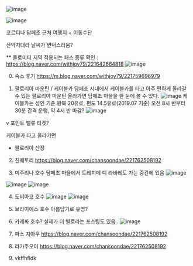 ![image](https://github.com/codebrunch/codebrunch.github.io/assets/70242287/cbfcc7f4-59a8-4466-be21-fd43e26be6b7)

![image](https://github.com/codebrunch/codebrunch.github.io/assets/70242287/bc0829db-9190-4bd0-b02b-06606bd879cd)


코르티나 담페초 근처 여행지 + 이동수단

산악지대라 날씨가 변덕스러움?

** 돌로미티 지역 적용되는 패스 종류 확인 : https://blog.naver.com/withjoy79/221642664818
![image](https://github.com/codebrunch/codebrunch.github.io/assets/70242287/413fba19-f3a5-49f9-a951-5e60239ad1dd)



0. 숙소 후기
https://m.blog.naver.com/withjoy79/221759696979

1. 팔로리아 마운틴 / 케이블카
담페초 시내에서 케이블카를 타고 아주 편하게 올라갈 수 있는 팔로리아 마운틴
올라가면 담페초 마을을 한 눈에 볼 수 있다.
![image](https://github.com/codebrunch/codebrunch.github.io/assets/70242287/35a1004f-92e4-4e50-8b43-70337b49869d)
케이블카는 성인 기준 왕복 20유로, 편도 14.5유로(2019.07 기준)
오전 8시 반부터 30분 간격 운행, 약 4시 반 마감?
![image](https://github.com/codebrunch/codebrunch.github.io/assets/70242287/2a1051f0-355b-413b-a085-50fca774f890)

v 포인트 밸류 티켓?

케이블카 타고 올라가면
- 팔로리아 산장

2. 친퀘토리
https://blog.naver.com/chansoondae/221762508192

3. 미주리나 호수
담페초 마을에서 트레치메 디 라바레도 가는 중간에 있음
![image](https://github.com/codebrunch/codebrunch.github.io/assets/70242287/73ae53d3-5986-447b-9c28-e7fa7f774626)

![image](https://github.com/codebrunch/codebrunch.github.io/assets/70242287/b7757ee3-7803-4cec-bdbe-0fda1334e1c5)
![image](https://github.com/codebrunch/codebrunch.github.io/assets/70242287/01474392-6cc4-482e-ad65-e01363e17a29)


4. 도비아코 호수
![image](https://github.com/codebrunch/codebrunch.github.io/assets/70242287/50a47b8b-93e7-419e-8de7-bb8ccaa5a753)
![image](https://github.com/codebrunch/codebrunch.github.io/assets/70242287/4dfc769d-844f-4705-85ef-3322b02776fe)



5. 브라이에스 호수
아름답기로 유명?


6. 카레짜 호수?
실제가 더 별로라는 포스팅도 있음..
![image](https://github.com/codebrunch/codebrunch.github.io/assets/70242287/dd0be4d9-f031-4b1c-bce2-478b003f2922)


7. 파소 지아우
https://blog.naver.com/chansoondae/221762508192

8. 라가주오이
https://blog.naver.com/chansoondae/221762508192

9. vkffhfldk
